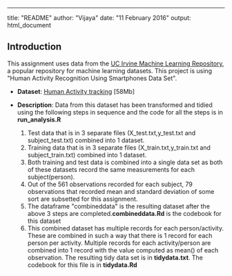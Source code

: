 ---
title: "README"
author: "Vijaya"
date: "11 February 2016"
output: html_document


## Introduction

This assignment uses data from
the <a href="http://archive.ics.uci.edu/ml/">UC Irvine Machine
Learning Repository</a>, a popular repository for machine learning
datasets. This project is using "Human Activity Recognition Using Smartphones Data Set".


* <b>Dataset</b>: <a href="http://archive.ics.uci.edu/ml/machine-learning-databases/00240/UCI HAR Dataset.zip">Human Activity tracking</a> [58Mb]

* <b>Description</b>: Data from this dataset has been transformed and tidied using the following steps in sequence and the code for all the steps is in <b>run_analysis.R</b>
  <ol>
    <li> Test data that is in 3 separate files (X_test.txt,y_test.txt and subject_test.txt) combined          into 1 dataset.</li>
    <li>Training data that is in 3 separate files (X_train.txt,y_train.txt and subject_train.txt)           combined into 1 dataset.</li>
    <li>Both training and test data is combined into a single data set as both of these datasets            record the same measurements for each subject(person). </li>
    <li>Out of the 561 observations recorded for each subject, 79 observations that recorded mean           and standard deviation of some sort are subsetted for this assignment. </li>
    <li> The dataframe "combineddata" is the resulting dataset after the above 3 steps are                   completed.<b>combineddata.Rd</b> is the codebook for this dataset </li>
    <li> This combined dataset has multiple records for each person/activity. These are                     combined in such a way that there is 1 record for each person per activity. Multiple records          for each activity/person are combined into 1 record with the value computed as mean() of           each observation. The resulting tidy data set is in <b>tidydata.txt</b>. The codebook for             this  file is in <b>tidydata.Rd</b></li>
    </ol>





